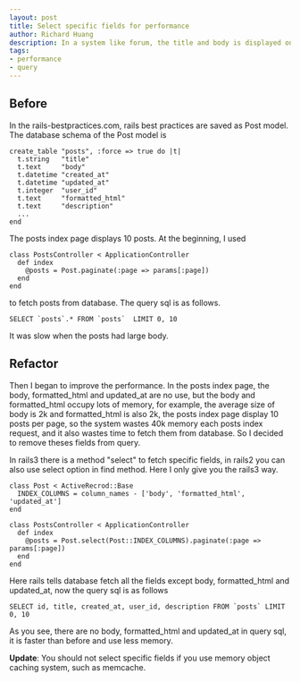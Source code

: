 ```yaml
---
layout: post
title: Select specific fields for performance
author: Richard Huang
description: In a system like forum, the title and body is displayed on show page, but only title is on index page. You should use select in query to speed up the query and save memory.
tags:
- performance
- query
---
```

Before
------

In the rails-bestpractices.com, rails best practices are saved as Post model. The database schema of the Post model is

    create_table "posts", :force => true do |t|
      t.string   "title"
      t.text     "body"
      t.datetime "created_at"
      t.datetime "updated_at"
      t.integer  "user_id"
      t.text     "formatted_html"
      t.text     "description"
      ...
    end

The posts index page displays 10 posts. At the beginning, I used

    class PostsController < ApplicationController
      def index
        @posts = Post.paginate(:page => params[:page])
      end
    end

to fetch posts from database. The query sql is as follows.

    SELECT `posts`.* FROM `posts`  LIMIT 0, 10

It was slow when the posts had large body.

Refactor
--------

Then I began to improve the performance. In the posts index page, the body, formatted_html and updated_at are no use, but the body and formatted_html occupy lots of memory, for example, the average size of body is 2k and formatted_html is also 2k, the posts index page display 10 posts per page, so the system wastes 40k memory each posts index request, and it also wastes time to fetch them from database. So I decided to remove theses fields from query.

In rails3 there is a method "select" to fetch specific fields, in rails2 you can also use select option in find method. Here I only give you the rails3 way.

    class Post < ActiveRecrod::Base
      INDEX_COLUMNS = column_names - ['body', 'formatted_html', 'updated_at']
    end

    class PostsController < ApplicationController
      def index
        @posts = Post.select(Post::INDEX_COLUMNS).paginate(:page => params[:page])
      end
    end

Here rails tells database fetch all the fields except body, formatted_html and updated_at, now the query sql is as follows

    SELECT id, title, created_at, user_id, description FROM `posts` LIMIT 0, 10

As you see, there are no body, formatted_html and updated_at in query sql, it is faster than before and use less memory.

**Update**: You should not select specific fields if you use memory object caching system, such as memcache.
